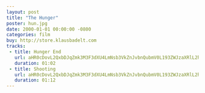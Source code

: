 ```yaml
---
layout: post
title: "The Hunger"
poster: hun.jpg
date: 2000-01-01 00:00:00 -0800
categories: film
buy: http://store.klausbadelt.com
tracks:
 - title: Hunger End
   url: aHR0cDovL2QxbDJqZmk3M3F3dXU4LmNsb3VkZnJvbnQubmV0L193ZWJzaXRlL2h1bi9IdW5nZXIgRW5kLm1wMw==
   duration: 01:02
 - title: Shooting 
   url: aHR0cDovL2QxbDJqZmk3M3F3dXU4LmNsb3VkZnJvbnQubmV0L193ZWJzaXRlL2h1bi9TaG9vdGluZy5tcDM=
   duration: 01:12
---
```

